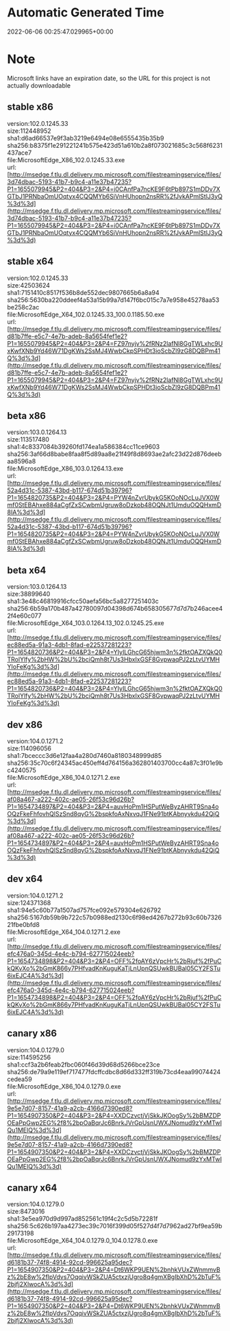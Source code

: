 # Automatic Generated Time
2022-06-06 00:25:47.029965+00:00

# Note
Microsoft links have an expiration date, so the URL for this project is not actually downloadable

## stable x86
version:102.0.1245.33  
size:112448952  
sha1:d6ad66537e9f3ab3219e6494e08e6555435b35b9  
sha256:b8375f1e291221241b575e423d51a610b2a8f073021685c3c568f6231437ace7  
file:MicrosoftEdge_X86_102.0.1245.33.exe  
url:[http://msedge.f.tlu.dl.delivery.mp.microsoft.com/filestreamingservice/files/3d74dbac-5193-41b7-b9c4-a11e37b47235?P1=1655079945&P2=404&P3=2&P4=i0CAnfPa7ncKE9F6tPb897S1mDDv7XGTbJ1PRNbaOmUOqtyx4CQQMYb6SiVnHUhopn2nsRR%2fJvkAPmlStlJ3yQ%3d%3d](http://msedge.f.tlu.dl.delivery.mp.microsoft.com/filestreamingservice/files/3d74dbac-5193-41b7-b9c4-a11e37b47235?P1=1655079945&P2=404&P3=2&P4=i0CAnfPa7ncKE9F6tPb897S1mDDv7XGTbJ1PRNbaOmUOqtyx4CQQMYb6SiVnHUhopn2nsRR%2fJvkAPmlStlJ3yQ%3d%3d)  

## stable x64
version:102.0.1245.33  
size:42503624  
sha1:7151410c8517f536b8de552dec9807665b6a8a94  
sha256:5630ba220ddeef4a53a15b99a7d147f6bc015c7a7e958e45278aa53be258c2ac  
file:MicrosoftEdge_X64_102.0.1245.33_100.0.1185.50.exe  
url:[http://msedge.f.tlu.dl.delivery.mp.microsoft.com/filestreamingservice/files/d81b7ffe-e5c7-4e7b-adeb-8a5654fef1e2?P1=1655079945&P2=404&P3=2&P4=FZ97nyjv%2fRNz2lafNl8GgTWLxhc9UxKwfXNb9Yd46W71DgKWs2SsMJ4WwbCkpSPHDt3ioScbZl9zG8DQBPm41Q%3d%3d](http://msedge.f.tlu.dl.delivery.mp.microsoft.com/filestreamingservice/files/d81b7ffe-e5c7-4e7b-adeb-8a5654fef1e2?P1=1655079945&P2=404&P3=2&P4=FZ97nyjv%2fRNz2lafNl8GgTWLxhc9UxKwfXNb9Yd46W71DgKWs2SsMJ4WwbCkpSPHDt3ioScbZl9zG8DQBPm41Q%3d%3d)  

## beta x86
version:103.0.1264.13  
size:113517480  
sha1:4c8337084b39260fd174ea1a586384cc11ce9603  
sha256:3af66d8babe8faa8f5d89aa8e21f49f8d8693ae2afc23d22d876deebaa8596a8  
file:MicrosoftEdge_X86_103.0.1264.13.exe  
url:[http://msedge.f.tlu.dl.delivery.mp.microsoft.com/filestreamingservice/files/52a4d31c-5387-43bd-b117-674d51b39796?P1=1654820735&P2=404&P3=2&P4=PYW4nZvrUbykG5KOoNOcLuJVX0Wmf0StEBAhxe884aCgfZxSCwbmUgruw8oDzkob48OQNJt1UmduOQQHxmD8IA%3d%3d](http://msedge.f.tlu.dl.delivery.mp.microsoft.com/filestreamingservice/files/52a4d31c-5387-43bd-b117-674d51b39796?P1=1654820735&P2=404&P3=2&P4=PYW4nZvrUbykG5KOoNOcLuJVX0Wmf0StEBAhxe884aCgfZxSCwbmUgruw8oDzkob48OQNJt1UmduOQQHxmD8IA%3d%3d)  

## beta x64
version:103.0.1264.13  
size:38899640  
sha1:3e48c46819916cfcc50aefa56bc5a8277251403c  
sha256:6b59a170b487a42780097d04398d674b658305677d7d7b246acee42f4e60c077  
file:MicrosoftEdge_X64_103.0.1264.13_102.0.1245.25.exe  
url:[http://msedge.f.tlu.dl.delivery.mp.microsoft.com/filestreamingservice/files/ec88ed5a-91a3-4db1-8fad-e22537281223?P1=1654820736&P2=404&P3=2&P4=YIyILGhcG65hjwm3n%2fktOAZXQkQ0TRolYlfy%2bHW%2bU%2bciQmh8t7Us3HbxIxGSF8GvpwaqPJ2zLtvUYMHYIoFeKg%3d%3d](http://msedge.f.tlu.dl.delivery.mp.microsoft.com/filestreamingservice/files/ec88ed5a-91a3-4db1-8fad-e22537281223?P1=1654820736&P2=404&P3=2&P4=YIyILGhcG65hjwm3n%2fktOAZXQkQ0TRolYlfy%2bHW%2bU%2bciQmh8t7Us3HbxIxGSF8GvpwaqPJ2zLtvUYMHYIoFeKg%3d%3d)  

## dev x86
version:104.0.1271.2  
size:114096056  
sha1:7bceccc3d6e12faa4a280d7460a8180348999d85  
sha256:35c70c6f24345ac450eff4d764156a362801403700cc4a87c3f01e9bc4240575  
file:MicrosoftEdge_X86_104.0.1271.2.exe  
url:[http://msedge.f.tlu.dl.delivery.mp.microsoft.com/filestreamingservice/files/af08a467-a222-402c-ae05-26f53c96d26b?P1=1654734897&P2=404&P3=2&P4=auvHoPm1HSPutWeByzAHRT9Sna4oOQzFkeFhfovhQlSzSnd8qyG%2bspkfoAxNxvqJ1FNe91btKAbnyvkdu42QjQ%3d%3d](http://msedge.f.tlu.dl.delivery.mp.microsoft.com/filestreamingservice/files/af08a467-a222-402c-ae05-26f53c96d26b?P1=1654734897&P2=404&P3=2&P4=auvHoPm1HSPutWeByzAHRT9Sna4oOQzFkeFhfovhQlSzSnd8qyG%2bspkfoAxNxvqJ1FNe91btKAbnyvkdu42QjQ%3d%3d)  

## dev x64
version:104.0.1271.2  
size:124371368  
sha1:94e5c60b77a1507ad757fce092e579304e626792  
sha256:5167db59b9b722c57b0988ed2130c6f98ed4267b272b93c60b732621fbe0bfd8  
file:MicrosoftEdge_X64_104.0.1271.2.exe  
url:[http://msedge.f.tlu.dl.delivery.mp.microsoft.com/filestreamingservice/files/efc476a0-345d-4e4c-b794-627715024eeb?P1=1654734898&P2=404&P3=2&P4=OFF%2foAY6zVpcHr%2bRjuf%2fPuCkQKvXo%2bGmK866y7PHfvadKnKuguKaTjLnUpnQSUwkBUBal05CY2FSTu6ixEJC4A%3d%3d](http://msedge.f.tlu.dl.delivery.mp.microsoft.com/filestreamingservice/files/efc476a0-345d-4e4c-b794-627715024eeb?P1=1654734898&P2=404&P3=2&P4=OFF%2foAY6zVpcHr%2bRjuf%2fPuCkQKvXo%2bGmK866y7PHfvadKnKuguKaTjLnUpnQSUwkBUBal05CY2FSTu6ixEJC4A%3d%3d)  

## canary x86
version:104.0.1279.0  
size:114595256  
sha1:ccf3a2b6feab2fbc060f46d39d68d5266bce23ce  
sha256:de79a9e119ef717477fdcffcdbc8d66d332ff319b73cd4eaa99074424cedea59  
file:MicrosoftEdge_X86_104.0.1279.0.exe  
url:[http://msedge.f.tlu.dl.delivery.mp.microsoft.com/filestreamingservice/files/9e5e7d07-8157-41a9-a2cb-4166d7390ed8?P1=1654907350&P2=404&P3=2&P4=XXDCzvctjVjSkkJKOogSy%2bBMZDPOEaPpGwp2EG%2f8%2bpOaBqrJc6BnrkJVrGpUsnUWXJNomud9zYxMTwIQu1MElQ%3d%3d](http://msedge.f.tlu.dl.delivery.mp.microsoft.com/filestreamingservice/files/9e5e7d07-8157-41a9-a2cb-4166d7390ed8?P1=1654907350&P2=404&P3=2&P4=XXDCzvctjVjSkkJKOogSy%2bBMZDPOEaPpGwp2EG%2f8%2bpOaBqrJc6BnrkJVrGpUsnUWXJNomud9zYxMTwIQu1MElQ%3d%3d)  

## canary x64
version:104.0.1279.0  
size:8473016  
sha1:3e5ea970d9d997ad852561c19f4c2c5d5b72281f  
sha256:5c626b197aa4273ec39c7016f399d05f527d4f7d7962ad27bf9ea59b29173198  
file:MicrosoftEdge_X64_104.0.1279.0_104.0.1278.0.exe  
url:[http://msedge.f.tlu.dl.delivery.mp.microsoft.com/filestreamingservice/files/d6181b37-74f8-4914-92cd-996625a95dec?P1=1654907350&P2=404&P3=2&P4=Dt6WKP9UEN%2bnhkVUxZWnmmvBz%2bE8w%2fIpVdvs7OqqivWSkZUA5ctxzjUgro8q4gmXBgIbXhD%2bTuF%2bjfj2XlwocA%3d%3d](http://msedge.f.tlu.dl.delivery.mp.microsoft.com/filestreamingservice/files/d6181b37-74f8-4914-92cd-996625a95dec?P1=1654907350&P2=404&P3=2&P4=Dt6WKP9UEN%2bnhkVUxZWnmmvBz%2bE8w%2fIpVdvs7OqqivWSkZUA5ctxzjUgro8q4gmXBgIbXhD%2bTuF%2bjfj2XlwocA%3d%3d)  

